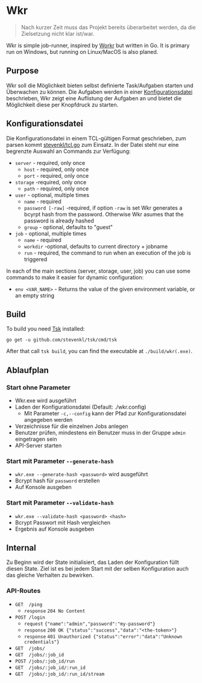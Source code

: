# Wkr

> Nach kurzer Zeit muss das Projekt bereits überarbeitet werden, da die Zielsetzung nicht klar ist/war.


Wkr is simple job-runner, inspired by [Workr](https://github.com/sirikon/workr) but written in Go.
It is primary run on Windows, but running on Linux/MacOS is also planed.


## Purpose

Wkr soll die Möglichkeit bieten selbst definierte Task/Aufgaben starten und Überwachen zu können.
Die Aufgaben werden in einer [Konfigurationsdatei](#configfile) beschrieben,
Wkr zeigt eine Auflistung der Aufgaben an und bietet die Möglichkeit diese per Knopfdruck zu starten.


## Konfigurationsdatei <a link="configfile"></a>

Die Konfigurationsdatei in einem TCL-gültigen Format geschrieben, zum parsen kommt [stevenkl/tcl.go](https://github.com/stevenkl/tcl.go) zum Einsatz.
In der Datei steht nur eine begrenzte Auswahl an Commands zur Verfügung:
* `server` - required, only once
	* `host` - required, only once
	* `port` - required, only once
* `storage` -required, only once
	* `path` - required, only once
* `user` - optional, multiple times
	* `name` - required
	* `password [-raw]` -required, if option `-raw` is set Wkr generates a bcyrpt hash from the password. Otherwise Wkr asumes that the password is already hashed
	* `group` - optional, defaults to "guest"
* `job` - optional, multiple times
	* `name` - required
	* `workdir` -optional, defaults to current directory + jobname
	* `run` - required, the command to run when an execution of the job is triggered


In each of the main sections (server, storage, user, job) you can use some commands to make it easier for dynamic configuration:

* `env <VAR_NAME>` - Returns the value of the given environment variable, or an empty string


## Build

To build you need [Tsk](https://github.com/stevenkl/tsk) installed:

```shell
go get -u github.com/stevenkl/tsk/cmd/tsk
```

After that call `tsk build`, you can find the executable at `./build/wkr(.exe)`.


## Ablaufplan

### Start ohne Parameter

* Wkr.exe wird ausgeführt
* Laden der Konfigurationsdatei (Default: ./wkr.config)
	* Mit Parameter `-c,--config` kann der Pfad zur Konfigurationsdatei angegeben werden
* Verzeichnisse für die einzelnen Jobs anlegen
* Benutzer prüfen, mindestens ein Benutzer muss in der Gruppe `admin` eingetragen sein
* API-Server starten


### Start mit Parameter `--generate-hash`
* `wkr.exe --generate-hash <password>` wird ausgeführt
* Bcrypt hash für `password` erstellen
* Auf Konsole ausgeben


### Start mit Parameter `--validate-hash`
* `wkr.exe --validate-hash <password> <hash>`
* Bcrypt Passwort mit Hash vergleichen
* Ergebnis auf Konsole ausgeben



## Internal

Zu Beginn wird der State initialisiert, das Laden der Konfiguration füllt diesen State.
Ziel ist es bei jedem Start mit der selben Konfiguration auch das gleiche Verhalten zu bewirken.


### API-Routes

* `GET  /ping`
	* `response` `204 No Content`
* `POST /login`
	* `request` `{"name":"admin","password":"my-password"}`
	* `response` `200 OK {"status":"success","data":"<the-token>"}`
	* `response` `401 Unauthorized {"status":"error":"data":"Unknown credentials"}`
* `GET  /jobs/`
* `GET  /jobs/:job_id`
* `POST /jobs/:job_id/run`
* `GET  /jobs/:job_id/:run_id`
* `GET  /jobs/:job_id/:run_id/stream`

